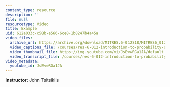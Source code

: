 ```yaml
---
content_type: resource
description: ''
file: null
resourcetype: Video
title: Example
uid: 612a033c-c58b-e566-6ce8-1b8247b4a45a
video_files:
  archive_url: https://archive.org/download/MITRES.6-012S18/MITRES6_012S18_L07-05_300k.mp4
  video_captions_file: /courses/res-6-012-introduction-to-probability-spring-2018/8db7cf1d3d415f29b42c659e06c553a5_JsEvwRGa1JA.vtt
  video_thumbnail_file: https://img.youtube.com/vi/JsEvwRGa1JA/default.jpg
  video_transcript_file: /courses/res-6-012-introduction-to-probability-spring-2018/ee34eaa6e2a4bb6eae3a393003a93c51_JsEvwRGa1JA.pdf
video_metadata:
  youtube_id: JsEvwRGa1JA
---
```


**Instructor:** John Tsitsiklis